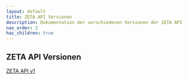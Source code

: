 ```yaml
---
layout: default
title: ZETA API Versionen
description: Dokumentation der verschiedenen Versionen der ZETA API
nav_order: 2
has_children: true
---
```


## ZETA API Versionen

[ZETA API v1](https://gematik.github.io/ZETA/api/v1/)
